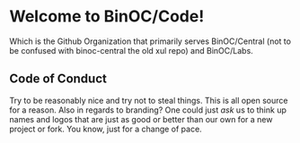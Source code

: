# Welcome to BinOC/Code!

Which is the Github Organization that primarily serves BinOC/Central (not to be confused with binoc-central the old xul repo) and BinOC/Labs.

## Code of Conduct

Try to be reasonably nice and try not to steal things. This is all open source for a reason. Also in regards to branding? One could just *ask* us to think up names and logos that are just as good or better than our own for a new project or fork. You know, just for a change of pace.

